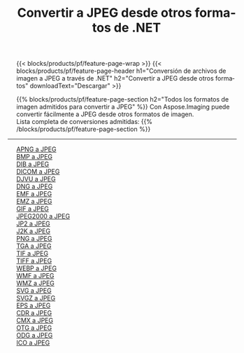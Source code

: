﻿---
title: Convertir a JPEG desde otros formatos de .NET 
weight: 3920
url: /es/net/conversion/to/jpeg 
lang: es
langdirlevel: 2
locales: zh-hans,ja,it,ru,de,es,fr,nl,id,lt,pl,pt,vi,tr,ko,zh-hant,ar,hi,th,sv,cs,uk,he
description: Usando Aspose.Imaging puede convertir fácilmente a JPEG desde otros formatos
---

{{< blocks/products/pf/feature-page-wrap >}}
{{< blocks/products/pf/feature-page-header h1="Conversión de archivos de imagen a JPEG a través de .NET" h2="Convertir a JPEG desde otros formatos" downloadText="Descargar" >}}


{{% blocks/products/pf/feature-page-section  h2="Todos los formatos de imagen admitidos para convertir a JPEG" %}}
Con Aspose.Imaging puede convertir fácilmente a JPEG desde otros formatos de imagen.
<br/>
Lista completa de conversiones admitidas:
{{% /blocks/products/pf/feature-page-section %}}
<div class="container-fluid productfamilypage bg-gray">
    <div class="convertypes bg-gray agp-content section">
        <div class="container">
		<hr style="margin-left:-20px;"/>
		<div class="row other-converters">
		    <div class='col-md-2 other-converter remove-lp remove-rp'><a href="/imaging/es/net/conversion/apng-to-jpeg" >APNG a JPEG</a></div>
<div class='col-md-2 other-converter remove-lp remove-rp'><a href="/imaging/es/net/conversion/bmp-to-jpeg" >BMP a JPEG</a></div>
<div class='col-md-2 other-converter remove-lp remove-rp'><a href="/imaging/es/net/conversion/dib-to-jpeg" >DIB a JPEG</a></div>
<div class='col-md-2 other-converter remove-lp remove-rp'><a href="/imaging/es/net/conversion/dicom-to-jpeg" >DICOM a JPEG</a></div>
<div class='col-md-2 other-converter remove-lp remove-rp'><a href="/imaging/es/net/conversion/djvu-to-jpeg" >DJVU a JPEG</a></div>
<div class='col-md-2 other-converter remove-lp remove-rp'><a href="/imaging/es/net/conversion/dng-to-jpeg" >DNG a JPEG</a></div>
<div class='col-md-2 other-converter remove-lp remove-rp'><a href="/imaging/es/net/conversion/emf-to-jpeg" >EMF a JPEG</a></div>
<div class='col-md-2 other-converter remove-lp remove-rp'><a href="/imaging/es/net/conversion/emz-to-jpeg" >EMZ a JPEG</a></div>
<div class='col-md-2 other-converter remove-lp remove-rp'><a href="/imaging/es/net/conversion/gif-to-jpeg" >GIF a JPEG</a></div>
<div class='col-md-2 other-converter remove-lp remove-rp'><a href="/imaging/es/net/conversion/jpeg2000-to-jpeg" >JPEG2000 a JPEG</a></div>
<div class='col-md-2 other-converter remove-lp remove-rp'><a href="/imaging/es/net/conversion/jp2-to-jpeg" >JP2 a JPEG</a></div>
<div class='col-md-2 other-converter remove-lp remove-rp'><a href="/imaging/es/net/conversion/j2k-to-jpeg" >J2K a JPEG</a></div>
<div class='col-md-2 other-converter remove-lp remove-rp'><a href="/imaging/es/net/conversion/png-to-jpeg" >PNG a JPEG</a></div>
<div class='col-md-2 other-converter remove-lp remove-rp'><a href="/imaging/es/net/conversion/tga-to-jpeg" >TGA a JPEG</a></div>
<div class='col-md-2 other-converter remove-lp remove-rp'><a href="/imaging/es/net/conversion/tif-to-jpeg" >TIF a JPEG</a></div>
<div class='col-md-2 other-converter remove-lp remove-rp'><a href="/imaging/es/net/conversion/tiff-to-jpeg" >TIFF a JPEG</a></div>
<div class='col-md-2 other-converter remove-lp remove-rp'><a href="/imaging/es/net/conversion/webp-to-jpeg" >WEBP a JPEG</a></div>
<div class='col-md-2 other-converter remove-lp remove-rp'><a href="/imaging/es/net/conversion/wmf-to-jpeg" >WMF a JPEG</a></div>
<div class='col-md-2 other-converter remove-lp remove-rp'><a href="/imaging/es/net/conversion/wmz-to-jpeg" >WMZ a JPEG</a></div>
<div class='col-md-2 other-converter remove-lp remove-rp'><a href="/imaging/es/net/conversion/svg-to-jpeg" >SVG a JPEG</a></div>
<div class='col-md-2 other-converter remove-lp remove-rp'><a href="/imaging/es/net/conversion/svgz-to-jpeg" >SVGZ a JPEG</a></div>
<div class='col-md-2 other-converter remove-lp remove-rp'><a href="/imaging/es/net/conversion/eps-to-jpeg" >EPS a JPEG</a></div>
<div class='col-md-2 other-converter remove-lp remove-rp'><a href="/imaging/es/net/conversion/cdr-to-jpeg" >CDR a JPEG</a></div>
<div class='col-md-2 other-converter remove-lp remove-rp'><a href="/imaging/es/net/conversion/cmx-to-jpeg" >CMX a JPEG</a></div>
<div class='col-md-2 other-converter remove-lp remove-rp'><a href="/imaging/es/net/conversion/otg-to-jpeg" >OTG a JPEG</a></div>
<div class='col-md-2 other-converter remove-lp remove-rp'><a href="/imaging/es/net/conversion/odg-to-jpeg" >ODG a JPEG</a></div>
<div class='col-md-2 other-converter remove-lp remove-rp'><a href="/imaging/es/net/conversion/ico-to-jpeg" >ICO a JPEG</a></div>
                </div>
        </div>
    </div>
</div>
<br/>

